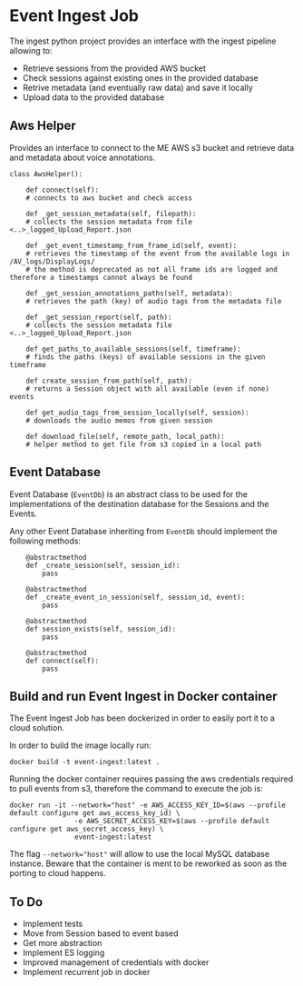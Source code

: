 # Event Ingest Job
The ingest python project provides an interface with the ingest pipeline allowing to: 
- Retrieve sessions from the provided AWS bucket
- Check sessions against existing ones in the provided database
- Retrive metadata (and eventually raw data) and save it locally
- Upload data to the provided database

## Aws Helper
Provides an interface to connect to the ME AWS s3 bucket and retrieve data and metadata about voice annotations. 

```
class AwsHelper():

    def connect(self):
    # connects to aws bucket and check access
    
    def _get_session_metadata(self, filepath):
    # collects the session metadata from file <..>_logged_Upload_Report.json 

    def _get_event_timestamp_from_frame_id(self, event):
    # retrieves the timestamp of the event from the available logs in /AV_logs/DisplayLogs/
    # the method is deprecated as not all frame ids are logged and therefore a timestamps cannot always be found

    def _get_session_annotations_paths(self, metadata):
    # retrieves the path (key) of audio tags from the metadata file

    def _get_session_report(self, path):
    # collects the session metadata file <..>_logged_Upload_Report.json 

    def get_paths_to_available_sessions(self, timeframe):
    # finds the paths (keys) of available sessions in the given timeframe 

    def create_session_from_path(self, path):
    # returns a Session object with all available (even if none) events
    
    def get_audio_tags_from_session_locally(self, session):
    # downloads the audio memos from given session

    def download_file(self, remote_path, local_path): 
    # helper method to get file from s3 copied in a local path

```

## Event Database
Event Database (`EventDb`) is an abstract class to be used for the implementations of the destination database for the Sessions and the Events. 

Any other Event Database inheriting from `EventDb` should implement the following methods: 

```
    @abstractmethod
    def _create_session(self, session_id):
        pass

    @abstractmethod
    def _create_event_in_session(self, session_id, event):
        pass

    @abstractmethod
    def session_exists(self, session_id):
        pass
    
    @abstractmethod
    def connect(self):
        pass
```

## Build and run Event Ingest in Docker container

The Event Ingest Job has been dockerized in order to easily port it to a cloud solution.

In order to build the image locally run: 

```
docker build -t event-ingest:latest .
```

Running the docker container requires passing the aws credentials required to pull events from s3, therefore the command to execute the job is: 

```
docker run -it --network="host" -e AWS_ACCESS_KEY_ID=$(aws --profile default configure get aws_access_key_id) \
				-e AWS_SECRET_ACCESS_KEY=$(aws --profile default configure get aws_secret_access_key) \ 
				event-ingest:latest
```
The flag `--network="host"` will allow to use the local MySQL database instance. Beware that the container is ment to be reworked as soon as the porting to cloud happens.

## To Do

- Implement tests
- Move from Session based to event based
- Get more abstraction
- Implement ES logging 
- Improved management of credentials with docker
- Implement recurrent job in docker

